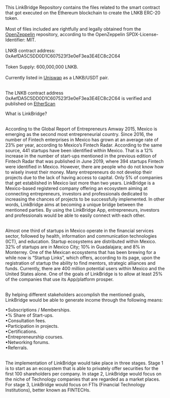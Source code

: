 This LinkBridge Repository contains the files related to the smart contract that got executed on the Ethereum blockchain to create the LNKB ERC-20 token. <br /> <br />
Most of files included are rightfully and legally obtained from the [OpenZeppelin](https://github.com/OpenZeppelin/openzeppelin-contracts/tree/master/contracts) repository, according to the OpenZeppelin SPDX-License-Identifier: MIT. <br /> <br />
LNKB contract address: 0xAefDA5C5DD0D1C607523f3e0eF3ea3E4EC8c2C64 <br /> <br />
Token Supply: 600,000,000 LNKB. <br /> <br />
Currently listed in [Uniswap](https://app.uniswap.org/#/swap?inputCurrency=0xaefda5c5dd0d1c607523f3e0ef3ea3e4ec8c2c64&outputCurrency=0xdac17f958d2ee523a2206206994597c13d831ec7&chain=mainnet) as a LNKB/USDT pair.  <br /> <br />

The LNKB contract address 0xAefDA5C5DD0D1C607523f3e0eF3ea3E4EC8c2C64 is verified and published on [EtherScan](https://etherscan.io/address/0xAefDA5C5DD0D1C607523f3e0eF3ea3E4EC8c2C64#code) <br /> 

What is LinkBridge?<br /> <br /> 

According to the Global Report of Entrepreneurs Amway 2015, Mexico is emerging as the second most entrepreneurial country. Since 2016, the number of Fintech enterprises in Mexico has grown at an average rate of 23% per year, according to Mexico’s Fintech Radar. According to the same source, 441 startups have been identified within Mexico. That is a 12% increase in the number of start-ups mentioned in the previous edition of Fintech Radar that was published in June 2019, where 394 startups Fintech were identified in Mexico. However, there are people who do not know how to wisely invest their money. Many entrepreneurs do not develop their projects due to the lack of having access to capital. Only 5% of companies that get established in Mexico last more than two years. LinkBridge is a Mexico-based registered company offering an ecosystem aiming at connecting entrepreneurs, investors and professionals dedicated to increasing the chances of projects to be successfully implemented. In other words, LinkBridge aims at becoming a unique bridge between the mentioned parties. By using the LinkBridge App, entrepreneurs, investors and professionals would be able to easily connect with each other.  <br /> <br />

Almost one third of startups in Mexico operate in the financial services sector, followed by health, information and communication technologies (ICT), and education. Startup ecosystems are  distributed within Mexico. 32% of startups are in Mexico City; 10% in Guadalajara; and 8% in Monterrey. One of the Mexican ecosystems that has been brewing for a while now is “Startup Links”, which offers, according to its page, upon the registration of startup the ability to find mentors, strategic alliances and funds. Currently, there are 400 million potential users within Mexico and the United States alone. One of the goals of LinkBridge is to allow at least 25% of the companies that use its App/platform prosper. <br /> <br />

By helping different stakeholders accomplish the mentioned goals, LinkBridge would be able to generate income through the following means: <br />

•Subscriptions / Memberships. <br />
•% Share of Start-ups. <br />
•Consultation fees. <br />
•Participation in projects. <br />
•Certifications. <br />
•Entrepreneurship courses. <br />
•Networking forums. <br />
•Referrals. <br /> <br />

The implementation of LinkBridge would take place in three stages. Stage 1 is to start as an ecosystem that is able to privately offer securities for the first 100 shareholders per company. In stage 2, LinkBridge would focus on the niche of Technology companies that are regarded as a market places. For stage 3, LinkBridge would focus on FTIs (Financial Technology Institutions), better known as FINTECHs.
